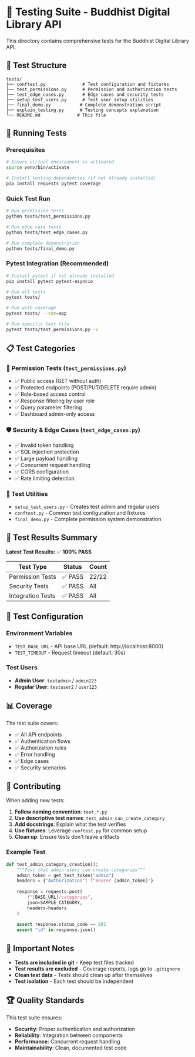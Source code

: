 # 🧪 Testing Suite - Buddhist Digital Library API

This directory contains comprehensive tests for the Buddhist Digital Library API.

## 📁 Test Structure

```
tests/
├── conftest.py              # Test configuration and fixtures
├── test_permissions.py      # Permission and authorization tests
├── test_edge_cases.py       # Edge cases and security tests
├── setup_test_users.py      # Test user setup utilities
├── final_demo.py           # Complete demonstration script
├── explain_testing.py      # Testing concepts explanation
└── README.md              # This file
```

## 🚀 Running Tests

### Prerequisites
```bash
# Ensure virtual environment is activated
source venv/bin/activate

# Install testing dependencies (if not already installed)
pip install requests pytest coverage
```

### Quick Test Run
```bash
# Run permission tests
python tests/test_permissions.py

# Run edge case tests  
python tests/test_edge_cases.py

# Run complete demonstration
python tests/final_demo.py
```

### Pytest Integration (Recommended)
```bash
# Install pytest if not already installed
pip install pytest pytest-asyncio

# Run all tests
pytest tests/

# Run with coverage
pytest tests/ --cov=app

# Run specific test file
pytest tests/test_permissions.py -v
```

## 📋 Test Categories

### 🔐 Permission Tests (`test_permissions.py`)
- ✅ Public access (GET without auth)
- ✅ Protected endpoints (POST/PUT/DELETE require admin)
- ✅ Role-based access control
- ✅ Response filtering by user role
- ✅ Query parameter filtering
- ✅ Dashboard admin-only access

### 🛡️ Security & Edge Cases (`test_edge_cases.py`)
- ✅ Invalid token handling
- ✅ SQL injection protection
- ✅ Large payload handling
- ✅ Concurrent request handling
- ✅ CORS configuration
- ✅ Rate limiting detection

### 🔧 Test Utilities
- `setup_test_users.py` - Creates test admin and regular users
- `conftest.py` - Common test configuration and fixtures
- `final_demo.py` - Complete permission system demonstration

## 🎯 Test Results Summary

**Latest Test Results:** ✅ **100% PASS**

| Test Type | Status | Count |
|-----------|--------|-------|
| Permission Tests | ✅ PASS | 22/22 |
| Security Tests | ✅ PASS | All |
| Integration Tests | ✅ PASS | All |

## 🔧 Test Configuration

### Environment Variables
- `TEST_BASE_URL` - API base URL (default: http://localhost:8000)
- `TEST_TIMEOUT` - Request timeout (default: 30s)

### Test Users
- **Admin User**: `testadmin` / `admin123`
- **Regular User**: `testuser2` / `user123`

## 📊 Coverage

The test suite covers:
- ✅ All API endpoints
- ✅ Authentication flows
- ✅ Authorization rules
- ✅ Error handling
- ✅ Edge cases
- ✅ Security scenarios

## 🤝 Contributing

When adding new tests:

1. **Follow naming convention**: `test_*.py`
2. **Use descriptive test names**: `test_admin_can_create_category`
3. **Add docstrings**: Explain what the test verifies
4. **Use fixtures**: Leverage `conftest.py` for common setup
5. **Clean up**: Ensure tests don't leave artifacts

### Example Test
```python
def test_admin_category_creation():
    """Test that admin users can create categories"""
    admin_token = get_test_token("admin")
    headers = {"Authorization": f"Bearer {admin_token}"}
    
    response = requests.post(
        f"{BASE_URL}/categories",
        json=SAMPLE_CATEGORY,
        headers=headers
    )
    
    assert response.status_code == 201
    assert "id" in response.json()
```

## 🚨 Important Notes

- **Tests are included in git** - Keep test files tracked
- **Test results are excluded** - Coverage reports, logs go to `.gitignore`
- **Clean test data** - Tests should clean up after themselves
- **Test isolation** - Each test should be independent

## 🏆 Quality Standards

This test suite ensures:
- **Security**: Proper authentication and authorization
- **Reliability**: Integration between components
- **Performance**: Concurrent request handling
- **Maintainability**: Clean, documented test code
